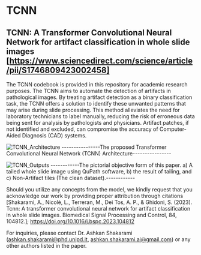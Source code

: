 # TCNN
TCNN: A Transformer Convolutional Neural Network for artifact classification in whole slide images [https://www.sciencedirect.com/science/article/pii/S1746809423002458]
---

The TCNN codebook is provided in this repository for academic research purposes. The TCNN aims to automate the detection of artifacts in pathological images. By treating artifact detection as a binary classification task, the TCNN offers a solution to identify these unwanted patterns that may arise during slide processing. This method alleviates the need for laboratory technicians to label manually, reducing the risk of erroneous data being sent for analysis by pathologists and physicians. Artifact patches, if not identified and excluded, can compromise the accuracy of Computer-Aided Diagnosis (CAD) systems.

![TCNN_Architecture](https://github.com/AshkanShakarami/TCNN/assets/101816571/918bdd8c-c72d-463d-ad6f-07f1085bfb4b)  ----------------The proposed Transformer Convolutional Neural Network (TCNN) Architecture----------------


![TCNN_Outputs](https://github.com/AshkanShakarami/TCNN/assets/101816571/859bcb1b-3190-48f7-924a-9c8922f4640b)
------------The pictorial objective form of this paper. a) A tailed whole slide image using QuPath software, b) the result of tailing, and c) Non-Artifact tiles (The clean dataset).------------

Should you utilize any concepts from the model, we kindly request that you acknowledge our work by providing proper attribution through citations [Shakarami, A., Nicolè, L., Terreran, M., Dei Tos, A. P., & Ghidoni, S. (2023). Tcnn: A transformer convolutional neural network for artifact classification in whole slide images. Biomedical Signal Processing and Control, 84, 104812.]; https://doi.org/10.1016/j.bspc.2023.104812

For inquiries, please contact Dr. Ashkan Shakarami (ashkan.shakarami@phd.unipd.it, ashkan.shakarami.ai@gmail.com) or any other authors listed in the paper.

